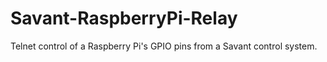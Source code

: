 # Savant-RaspberryPi-Relay
Telnet control of a Raspberry Pi's GPIO pins from a Savant control system.
